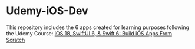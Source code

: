 # Udemy-iOS-Dev

This repository includes the 6 apps created for learning purposes following the Udemy Course: [iOS 18, SwiftUI 6, & Swift 6: Build iOS Apps From Scratch](https://www.udemy.com/course/ios-15-app-development-with-swiftui-3-and-swift-5/learn/lecture/46842703?start=0#questions)

